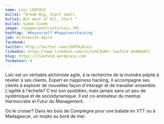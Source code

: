 ```yaml
---
name: Loïc LEOFOLD
bulle1: “Dream Big, Start small.  
bulle2: But most of All, Start.”
bulle3: Simon Sinek
image: /images/portraits/Loic.JPG
hashtag: '#beyourself #happinesshacking'
job: Alchimiste Agile
facebook: 
twitter: http://twitter.com/LEOFOLDLoic
linkedin: https://www.linkedin.com/in/lo%C3%AFc-leofold-a5494a87/
blog: https://lleofold.wordpress.com
formateur: 0
---
```

Loïc est un véritable alchimiste agile, à la recherche de la moindre pépite à révéler à ses clients. 
Expert en happiness hacking, il accompagne ses clients à explorer de nouvelles façon d'interagir et de travailler ensemble.
L'agilité à l'échelle? C'est son quotidien, mais jamais sans un peu de systémique et de sociodynamique.
Il est co-animateur du meetup Harmocratie et Futur du Management.

Où le croiser? Dans les bois de Compiègne pour une balade en VTT ou à Madagascar, un mojito au bord de mer.